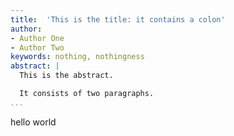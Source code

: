 ```yaml
---
title:  'This is the title: it contains a colon'
author:
- Author One
- Author Two
keywords: nothing, nothingness
abstract: |
  This is the abstract.

  It consists of two paragraphs.
...
```


hello world
